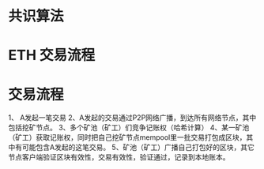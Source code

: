 
# 

# 共识算法

# ETH 交易流程




# 交易流程

1、 A发起一笔交易
2、A发起的交易通过P2P网络广播，到达所有网络节点，其中包括挖矿节点。
3、多个矿池（矿工）们竞争记账权（哈希计算）
4、某一矿池（矿工）获取记账权，同时把自己挖矿节点mempool里一批交易打包成区块，其中有可能包含A发起的这笔交易。
5、矿池（矿工）广播自己打包好的区块，其它节点客户端验证区块有效性，交易有效性，验证通过，记录到本地账本。